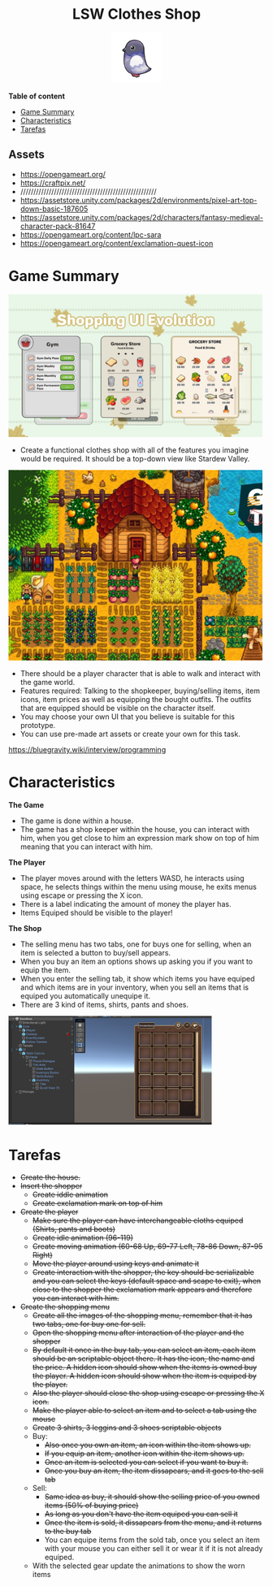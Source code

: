 <div align="center">
  <h1>LSW Clothes Shop</h1>
</div>

<div align="center"> 
  <img src="images/logo.png" width="100">
</div>

**Table of content**
- [Game Summary](#game-summary)
- [Characteristics](#characteristics)
- [Tarefas](#tarefas)

## Assets

- https://opengameart.org/
- https://craftpix.net/
- /////////////////////////////////////////////////////
- https://assetstore.unity.com/packages/2d/environments/pixel-art-top-down-basic-187605
- https://assetstore.unity.com/packages/2d/characters/fantasy-medieval-character-pack-81647
- https://opengameart.org/content/lpc-sara
- https://opengameart.org/content/exclamation-quest-icon


# Game Summary

<img src="images/shoppingUILSW.jpg" width="500">

- Create a functional clothes shop with all of the features you imagine would be required. It should be a top-down view like Stardew Valley.

<img src="images/startdewValley.jpg" width="500">

- There should be a player character that is able to walk and interact with the game world.
- Features required: Talking to the shopkeeper, buying/selling items, item icons, item prices as well as equipping the bought outfits. The outfits that are equipped should be visible on the character itself.
- You may choose your own UI that you believe is suitable for this prototype.
- You can use pre-made art assets or create your own for this task.

https://bluegravity.wiki/interview/programming

# Characteristics

**The Game**
- The game is done within a house.
- The game has a shop keeper within the house, you can interact with him, when you get close to him an expression mark show on top of him meaning that you can interact with him.

**The Player**
- The player moves around with the letters WASD, he interacts using space, he selects things within the menu using mouse, he exits menus using escape or pressing the X icon.
- There is a label indicating the amount of money the player has.
- Items Equiped should be visible to the player!

**The Shop**
- The selling menu has two tabs, one for buys one for selling, when an item is selected a button to buy/sell appears.
- When you buy an item an options shows up asking you if you want to equip the item.
- When you enter the selling tab, it show which items you have equiped and which items are in your inventory, when you sell an items that is equiped you automatically unequipe it.
- There are 3 kind of items, shirts, pants and shoes.

<img src="images/buySellMenu.png" width="400">

# Tarefas

- ~~Create the house.~~
- ~~Insert the shopper~~
  - ~~Create iddle animation~~
  - ~~Create exclamation mark on top of him~~
- ~~Create the player~~
  - ~~Make sure the player can have interchangeable cloths equiped (Shirts, pants and boots)~~
  - ~~Create idle animation (96-119)~~
  - ~~Create moving animation (60-68 Up, 69-77 Left, 78-86 Down, 87-95 Right)~~
  - ~~Move the player around using keys and animate it~~
  - ~~Create interaction with the shopper, the key should be serializable and you can select the keys (default space and scape to exit), when close to the shopper the exclamation mark appears and therefore you can interact with him.~~
- ~~Create the shopping menu~~
  - ~~Create all the images of the shopping menu, remember that it has two tabs, one for buy one for sell.~~
  - ~~Open the shopping menu after interaction of the player and the shopper~~
  - ~~By default it once in the buy tab, you can select an item, each item should be an scriptable object there. It has the icon, the name and the price. A hidden icon should show when the items is owned buy the player. A hidden icon should show when the item is equiped by the player.~~
  - ~~Also the player should close the shop using escape or pressing the X icon.~~
  - ~~Make the player able to select an item and to select a tab using the mouse~~
  - ~~Create 3 shirts, 3 leggins and 3 shoes scriptable objects~~
  - Buy:
    - ~~Also once you own an item, an icon within the item shows up.~~
    - ~~If you equip an item, another icon within the item shows up.~~
    - ~~Once an item is selected you can select if you want to buy it.~~
    - ~~Once you buy an item, the item dissapears, and it goes to the sell tab~~
  - Sell:
    - ~~Same idea as buy, it should show the selling price of you owned items (50% of buying price)~~
    - ~~As long as you don't have the item equiped you can sell it~~
    - ~~Once the item is sold, it dissapears from the menu, and it returns to the buy tab~~
    - You can equipe items from the sold tab, once you select an item with your mouse you can either sell it or wear it if it is not already equiped.
  - With the selected gear update the animations to show the worn items
  
